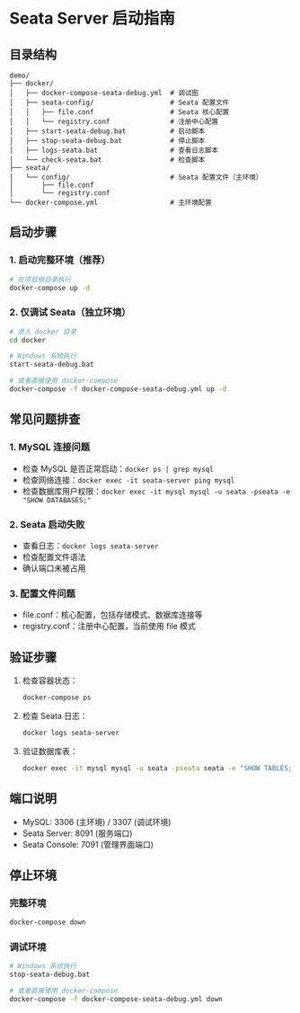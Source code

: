 # Seata Server 启动指南

## 目录结构
```
demo/
├── docker/
│   ├── docker-compose-seata-debug.yml  # 调试图
│   ├── seata-config/                   # Seata 配置文件
│   │   ├── file.conf                   # Seata 核心配置
│   │   └── registry.conf               # 注册中心配置
│   ├── start-seata-debug.bat           # 启动脚本
│   ├── stop-seata-debug.bat            # 停止脚本
│   ├── logs-seata.bat                  # 查看日志脚本
│   └── check-seata.bat                 # 检查脚本
├── seata/
│   └── config/                         # Seata 配置文件（主环境）
│       ├── file.conf
│       └── registry.conf
└── docker-compose.yml                  # 主环境配置
```

## 启动步骤

### 1. 启动完整环境（推荐）
```bash
# 在项目根目录执行
docker-compose up -d
```

### 2. 仅调试 Seata（独立环境）
```bash
# 进入 docker 目录
cd docker

# Windows 系统执行
start-seata-debug.bat

# 或者直接使用 docker-compose
docker-compose -f docker-compose-seata-debug.yml up -d
```

## 常见问题排查

### 1. MySQL 连接问题
- 检查 MySQL 是否正常启动：`docker ps | grep mysql`
- 检查网络连接：`docker exec -it seata-server ping mysql`
- 检查数据库用户权限：`docker exec -it mysql mysql -u seata -pseata -e "SHOW DATABASES;"`

### 2. Seata 启动失败
- 查看日志：`docker logs seata-server`
- 检查配置文件语法
- 确认端口未被占用

### 3. 配置文件问题
- file.conf：核心配置，包括存储模式、数据库连接等
- registry.conf：注册中心配置，当前使用 file 模式

## 验证步骤

1. 检查容器状态：
   ```bash
   docker-compose ps
   ```

2. 检查 Seata 日志：
   ```bash
   docker logs seata-server
   ```

3. 验证数据库表：
   ```bash
   docker exec -it mysql mysql -u seata -pseata seata -e "SHOW TABLES;"
   ```

## 端口说明

- MySQL: 3306 (主环境) / 3307 (调试环境)
- Seata Server: 8091 (服务端口)
- Seata Console: 7091 (管理界面端口)

## 停止环境

### 完整环境
```bash
docker-compose down
```

### 调试环境
```bash
# Windows 系统执行
stop-seata-debug.bat

# 或者直接使用 docker-compose
docker-compose -f docker-compose-seata-debug.yml down
```